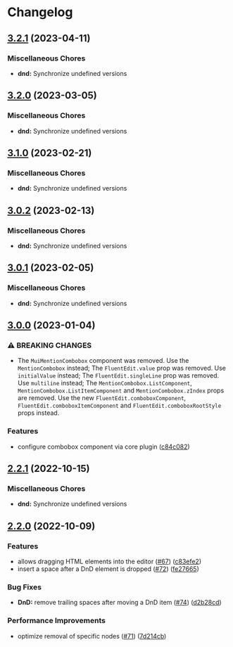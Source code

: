 # Changelog

## [3.2.1](https://github.com/sodenn/react-fluent-edit/compare/dnd-v3.2.0...dnd-v3.2.1) (2023-04-11)


### Miscellaneous Chores

* **dnd:** Synchronize undefined versions

## [3.2.0](https://github.com/sodenn/react-fluent-edit/compare/dnd-v3.1.0...dnd-v3.2.0) (2023-03-05)


### Miscellaneous Chores

* **dnd:** Synchronize undefined versions

## [3.1.0](https://github.com/sodenn/react-fluent-edit/compare/dnd-v3.0.2...dnd-v3.1.0) (2023-02-21)


### Miscellaneous Chores

* **dnd:** Synchronize undefined versions

## [3.0.2](https://github.com/sodenn/react-fluent-edit/compare/dnd-v3.0.1...dnd-v3.0.2) (2023-02-13)


### Miscellaneous Chores

* **dnd:** Synchronize undefined versions

## [3.0.1](https://github.com/sodenn/react-fluent-edit/compare/dnd-v3.0.0...dnd-v3.0.1) (2023-02-05)


### Miscellaneous Chores

* **dnd:** Synchronize undefined versions

## [3.0.0](https://github.com/sodenn/react-fluent-edit/compare/dnd-v2.2.1...dnd-v3.0.0) (2023-01-04)


### ⚠ BREAKING CHANGES

* The `MuiMentionCombobox` component was removed. Use the `MentionCombobox` instead; The `FluentEdit.value` prop was removed. Use `initialValue` instead; The `FluentEdit.singleLine` prop was removed. Use `multiline` instead; The `MentionCombobox.ListComponent`, `MentionCombobox.ListItemComponent` and `MentionCombobox.zIndex` props are removed. Use the new `FluentEdit.comboboxComponent`, `FluentEdit.comboboxItemComponent` and `FluentEdit.comboboxRootStyle` props instead.

### Features

* configure combobox component via core plugin ([c84c082](https://github.com/sodenn/react-fluent-edit/commit/c84c082ed7569edc7f2ac5456fc277a958cfe3f6))

## [2.2.1](https://github.com/sodenn/react-fluent-edit/compare/dnd-v2.2.0...dnd-v2.2.1) (2022-10-15)


### Miscellaneous Chores

* **dnd:** Synchronize undefined versions

## [2.2.0](https://github.com/sodenn/react-fluent-edit/compare/dnd-v2.1.0...dnd-v2.2.0) (2022-10-09)


### Features

* allows dragging HTML elements into the editor ([#67](https://github.com/sodenn/react-fluent-edit/issues/67)) ([c83efe2](https://github.com/sodenn/react-fluent-edit/commit/c83efe290399f85d7dea658ff66ebfb330e74a12))
* insert a space after a DnD element is dropped ([#72](https://github.com/sodenn/react-fluent-edit/issues/72)) ([fe27665](https://github.com/sodenn/react-fluent-edit/commit/fe27665c313e9df70d5963edf7d95ad3802aba1c))


### Bug Fixes

* **DnD:** remove trailing spaces after moving a DnD item ([#74](https://github.com/sodenn/react-fluent-edit/issues/74)) ([d2b28cd](https://github.com/sodenn/react-fluent-edit/commit/d2b28cd3959d1cd141411c3fe68fd57f9045eda2))


### Performance Improvements

* optimize removal of specific nodes ([#71](https://github.com/sodenn/react-fluent-edit/issues/71)) ([7d214cb](https://github.com/sodenn/react-fluent-edit/commit/7d214cbced35d1fb597bf4131b0e36a21dcc09a1))

